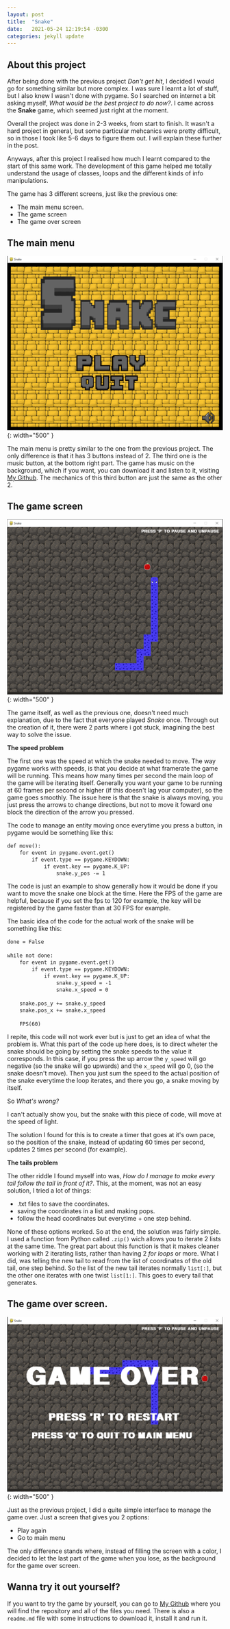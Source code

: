 ```yaml
---
layout: post
title:  "Snake"
date:   2021-05-24 12:19:54 -0300
categories: jekyll update
---
```

## About this project
After being done with the previous project *Don't get hit*, I decided I would go for something similar but more complex. I was sure I learnt a lot of stuff, but I also knew I wasn't done with pygame. So I searched on internet a bit asking myself, *What would be the best project to do now?*. I came across the **Snake** game, which seemed just right at the moment.

Overall the project was done in 2-3 weeks, from start to finish. It wasn't a hard project in general, but some particular mehcanics were pretty difficult, so in those I took like 5-6 days to figure them out. I will explain these further in the post.

Anyways, after this project I realised how much I learnt compared to the start of this same work. The development of this game helped me totally understand the usage of classes, loops and the different kinds of info manipulations.

The game has 3 different screens, just like the previous one:
- The main menu screen.
- The game screen
- The game over screen

## The main menu
![image](/Images/main_menu_snake.png){: width="500" }

The main menu is pretty similar to the one from the previous project. The only difference is that it has 3 buttons instead of 2. The third one is the music button, at the bottom right part. 
The game has music on the background, which if you want, you can download it and listen to it, visiting [My Github](https://github.com/Luulas-bot/Don-t-game-hit-Game-/tree/main). 
The mechanics of this third button are just the same as the other 2.

## The game screen
![image](/Images/game_snake.png){: width="500" }

The game itself, as well as the previous one, doesn't need much explanation, due to the fact that everyone played *Snake* once. Through out the creation of it, there were 2 parts where i got stuck, imagining the best way to solve the issue. 

**The speed problem**

The first one was the speed at which the snake needed to move. The way pygame works with speeds, is that you decide at what framerate the game will be running. This means how many times per second the main loop of the game will be iterating itself. Generally you want your game to be running at 60 frames per second or higher (if this doesn't lag your computer), so the game goes smoothly. The issue here is that the snake is always moving, you just press the arrows to change directions, but not to move it foward one block the direction of the arrow you pressed.

The code to manage an entity moving once everytime you press a button, in pygame would be something like this:

```
def move():
    for event in pygame.event.get()
        if event.type == pygame.KEYDOWN:
            if event.key == pygame.K_UP:
                snake.y_pos -= 1
```

The code is just an example to show generally how it would be done if you want to move the snake one block at the time. Here the FPS of the game are helpful, because if you set the fps to 120 for example, the key will be registered by the game faster than at 30 FPS for example.

The basic idea of the code for the actual work of the snake will be something like this:

```
done = False

while not done:
    for event in pygame.event.get()
        if event.type == pygame.KEYDOWN:
            if event.key == pygame.K_UP:
                snake.y_speed = -1
                snake.x_speed = 0

    snake.pos_y += snake.y_speed
    snake.pos_x += snake.x_speed 

    FPS(60)
```

I repite, this code will not work ever but is just to get an idea of what the problem is. What this part of the code up here does, is to direct wheter the snake should be going by setting the snake speeds to the value it corresponds. In this case, if you press the up arrow the `y_speed` will go negative (so the snake will go upwards) and the `x_speed` will go 0, (so the snake doesn't move). Then you just sum the speed to the actual position of the snake everytime the loop iterates, and there you go, a snake moving by itself.

So *What's wrong?*

I can't actually show you, but the snake with this piece of code, will move at the speed of light. 

The solution I found for this is to create a timer that goes at it's own pace, so the position of the snake, instead of updating 60 times per second, updates 2 times per second (for example).

**The tails problem**

The other riddle I found myself into was, *How do I manage to make every tail follow the tail in front of it?*. This, at the moment, was not an easy solution, I tried a lot of things:
- .txt files to save the coordinates.
- saving the coordinates in a list and making pops.
- follow the head coordinates but everytime + one step behind.

None of these options worked. So at the end, the solution was fairly simple. I used a function from Python called `.zip()` wich allows you to iterate 2 lists at the same time. The great part about this function is that it makes cleaner working with 2 iterating lists, rather than having 2 *for loops* or more. What I did, was telling the new tail to read from the list of coordinates of the old tail, one step behind. So the list of the new tail iterates normally `list[:]`, but the other one iterates with one twist `list[1:]`.
This goes to every tail that generates.

## The game over screen.
![image](/Images/game_over_snake.png){: width="500" }

Just as the previous project, I did a quite simple interface to manage the game over. Just a screen that gives you 2 options:
- Play again
- Go to main menu

The only difference stands where, instead of filling the screen with a color, I decided to let the last part of the game when you lose, as the background for the game over screen.

## Wanna try it out yourself?
If you want to try the game by yourself, you can go to [My Github](https://github.com/Luulas-bot/Snake.git) where you will find the repository and all of the files you need. There is also a `readme.md` file with some instructions to download it, install it and run it.